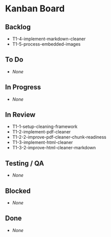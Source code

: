 # Kanban Board

## Backlog
- T1-4-implement-markdown-cleaner
- T1-5-process-embedded-images

## To Do
- _None_

## In Progress
- _None_

## In Review
- T1-1-setup-cleaning-framework
- T1-2-implement-pdf-cleaner
- T1-2-2-improve-pdf-cleaner-chunk-readiness
- T1-3-implement-html-cleaner
- T1-3-2-improve-html-cleaner-markdown

## Testing / QA
- _None_

## Blocked
- _None_

## Done
- _None_
